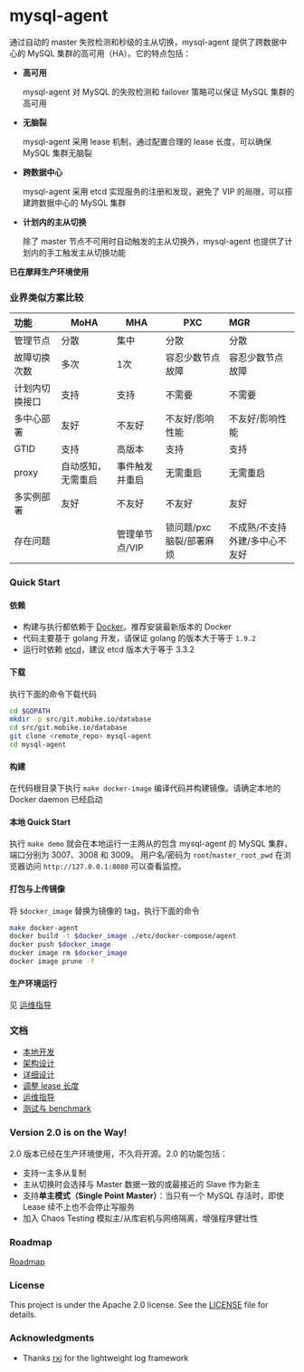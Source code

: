 # mysql-agent

通过自动的 master 失败检测和秒级的主从切换，mysql-agent 提供了跨数据中心的 MySQL 集群的高可用（HA）。它的特点包括：


- __高可用__

    mysql-agent 对 MySQL 的失败检测和 failover 策略可以保证 MySQL 集群的高可用
    
- __无脑裂__

    mysql-agent 采用 lease 机制，通过配置合理的 lease 长度，可以确保 MySQL 集群无脑裂
    
- __跨数据中心__

    mysql-agent 采用 etcd 实现服务的注册和发现，避免了 VIP 的局限，可以搭建跨数据中心的 MySQL 集群         
     
- __计划内的主从切换__

    除了 master 节点不可用时自动触发的主从切换外，mysql-agent 也提供了计划内的手工触发主从切换功能  

__已在摩拜生产环境使用__

### 业界类似方案比较

|功能 |MoHA|	MHA|PXC|MGR|
|:-------|--------     |--------     |--------     |:--------     |
|管理节点|分散|集中|分散|分散|
|故障切换次数|多次|1次|容忍少数节点故障|容忍少数节点故障|
|计划内切换接口|支持|支持|不需要|不需要|
|多中心部署|友好|不友好|不友好/影响性能|不友好/影响性能|
|GTID|支持|高版本|支持|支持|
|proxy|自动感知，无需重启|事件触发并重启|无需重启|无需重启|
|多实例部署|友好|不友好|不友好|友好|
|存在问题| |管理单节点/VIP|锁问题/pxc脑裂/部署麻烦|不成熟/不支持外建/多中心不友好|


### Quick Start

#### 依赖
- 构建与执行都依赖于 [Docker](https://www.docker.com/)。推荐安装最新版本的 Docker
- 代码主要基于 golang 开发，请保证 golang 的版本大于等于 `1.9.2`
- 运行时依赖 [etcd](https://coreos.com/etcd/)，建议 etcd 版本大于等于 3.3.2 

#### 下载
执行下面的命令下载代码
```bash
cd $GOPATH
mkdir -p src/git.mobike.io/database
cd src/git.mobike.io/database
git clone <remote_repo> mysql-agent
cd mysql-agent
```

#### 构建
在代码根目录下执行
```make docker-image```
编译代码并构建镜像。请确定本地的 Docker daemon 已经启动

#### 本地 Quick Start
执行 `make demo` 就会在本地运行一主两从的包含 mysql-agent 的 MySQL 集群，端口分别为 3007、3008 和 3009。
用户名/密码为 `root`/`master_root_pwd`
在浏览器访问 `http://127.0.0.1:8080` 可以查看监控。

#### 打包与上传镜像
将 `$docker_image` 替换为镜像的 tag，执行下面的命令
```bash
make docker-agent
docker build -t $docker_image ./etc/docker-compose/agent
docker push $docker_image
docker image rm $docker_image
docker image prune -f
```

#### 生产环境运行
见 [运维指导](docs/operation.md)



### 文档
- [本地开发](docs/local.md)
- [架构设计](docs/design.md)
- [详细设计](docs/detail.md)
- [调整 lease 长度](docs/lease.md)
- [运维指导](docs/operation.md)
- [测试与 benchmark](docs/benchmark.md)


### Version 2.0 is on the Way!
2.0 版本已经在生产环境使用，不久将开源。2.0 的功能包括：
- 支持一主多从复制
- 主从切换时会选择与 Master 数据一致的或最接近的 Slave 作为新主
- 支持**单主模式（Single Point Master）**：当只有一个 MySQL 存活时，即使 Lease 续不上也不会停止写服务
- 加入 Chaos Testing 模拟主/从库宕机与网络隔离，增强程序健壮性



### Roadmap
[Roadmap](docs/roadmap.md)

### License
This project is under the Apache 2.0 license. See the [LICENSE](LICENSE) file for details.

### Acknowledgments
* Thanks [rxi](https://github.com/rxi) for the lightweight log framework